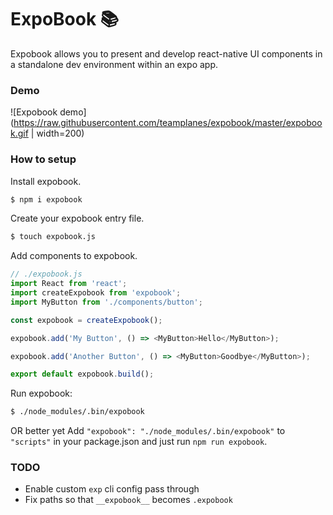 # ExpoBook 📚

Expobook allows you to present and develop react-native UI components in a standalone dev environment within an expo app.

### Demo

![Expobook demo](https://raw.githubusercontent.com/teamplanes/expobook/master/expobook.gif | width=200)

### How to setup

Install expobook.

```sh
$ npm i expobook
```

Create your expobook entry file.

```sh
$ touch expobook.js
```

Add components to expobook.

```js
// ./expobook.js
import React from 'react';
import createExpobook from 'expobook';
import MyButton from './components/button';

const expobook = createExpobook();

expobook.add('My Button', () => <MyButton>Hello</MyButton>);

expobook.add('Another Button', () => <MyButton>Goodbye</MyButton>);

export default expobook.build();
```

Run expobook:

```sh
$ ./node_modules/.bin/expobook
```

OR better yet Add `"expobook": "./node_modules/.bin/expobook"` to `"scripts"` in your package.json and just run `npm run expobook`.

### TODO

* Enable custom `exp` cli config pass through
* Fix paths so that `__expobook__` becomes `.expobook`

